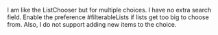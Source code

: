 I am like the ListChooser but for multiple choices. I have no extra search field. Enable the preference #filterableLists if lists get too big to choose from. Also, I do not support adding new items to the choice.